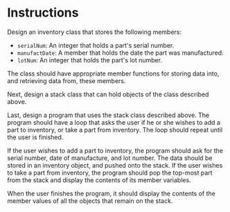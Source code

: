 # Instructions  

Design an inventory class that stores the following members:

* `serialNum`: An integer that holds a part's serial number.
* `manufactDate`: A member that holds the date the part was manufactured.
* `lotNum`: An integer that holds the part's lot number.

The class should have appropriate member functions for storing data into, and retrieving data from, these members.

Next, design a stack class that can hold objects of the class described above.

Last, design a program that uses the stack class described above. The program should have a loop that asks the user if he or she wishes to add a part to inventory, or take a part from inventory. The loop should repeat until the user is finished. 

If the user wishes to add a part to inventory, the program should ask for the serial number, date of manufacture, and lot number. The data should be stored in an inventory object, and pushed onto the stack. If the user wishes to take a part from inventory, the program should pop the top-most part from the stack and display the contents of its member variables.

When the user finishes the program, it should display the contents of the member values of all the objects that remain on the stack.